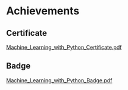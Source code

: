 

# Achievements
## Certificate
[Machine_Learning_with_Python_Certificate.pdf](https://prod-files-secure.s3.us-west-2.amazonaws.com/03e82b26-cccb-4906-bb56-adabcbdc0655/0f35a87e-0c16-48ac-af62-4e4cc34c6a19/Machine_Learning_with_Python_Certificate.pdf?X-Amz-Algorithm=AWS4-HMAC-SHA256&X-Amz-Content-Sha256=UNSIGNED-PAYLOAD&X-Amz-Credential=ASIAZI2LB466R4QBXBWQ%2F20250205%2Fus-west-2%2Fs3%2Faws4_request&X-Amz-Date=20250205T024310Z&X-Amz-Expires=3600&X-Amz-Security-Token=IQoJb3JpZ2luX2VjECAaCXVzLXdlc3QtMiJHMEUCIE4W7uI3s1VV40LrWQDWK2gCUAoRwA5Mh56K%2Fnk2RvopAiEA%2FM8RO6wb7zFI67s6XKQ8Qizgv3UJgNBU6a%2FTY3B8VBUq%2FwMIORAAGgw2Mzc0MjMxODM4MDUiDE3zlR6L7pii5jLUEircA7IMsL%2F%2FvAkJ8t0iN7IHJ%2BUzH5MtoiRkOP3PQSI0tFg4N%2F1MCC4yHSSQEXJLgkb8njUN%2FEhEdwyjd0M3%2Fd1Vcq2wf9TyqwBJLbfgyjsLkDS6Un1zw9OaV4E1XLQDv%2BsTUkmb3nxG7vSbDBryKzk9i4%2FabxLk1YdjKJHY7ZpnJ5SrzcH2mIELh3HGB9yxU4znoz%2F6uAu%2F9T0DBzUey6AW6sMFMp6FhDWYLZB8iIFi9ZfQcHv894azlHYaZpDjsOAVGOgFpSIJPmiTl6zW2WHTiA1TOzIG1DjHw6edOtrNHm7KYJ4ZB5y3qd5aUlcg0jGwDoDxzjrXZqaKR2NGofKs0%2FKRQUd49HDdlO61tq7sVTUxhgwe%2FHBdnvLu4JHl51iQSmnVjWnUOikicJ0ujCqccwvRJT6p4pRuaL1YY0sEUczDBa04OOQDrRptXadYcMVDGUlc9llZW3YD52PAjqkDB9PgLHrB9jRx8m%2BDJKVG0rGZFu4N9rsUUPagxYkm6XneSEfmHT4MNeGiKsQ1u3Zfdtxq8PcrWz4ZVz4tLJEHUlIoEaZ6foA4JOfaF6esPnykUBX%2BqeKB6nLQUPH3mamgs6z4%2FaW40GlbDVr5II28xLCjyB5ey%2Bu%2FJ%2Fr4CeWwMPrMir0GOqUBqBrKHKhJv459wm0G9ABsdQhwZrgb3maabKIpiBRIjqJe%2BG3Z2y%2FNNsHysCp9Qym4N6rwXzjTIbozJqkB0zYQCCaikpPjWO7%2B9aKEmotHobnLqoXxiLkvi1xM%2Fy9w32I8MHROnFIq8Xh%2FkVDhJ0D3zTBO6CfRGBS6R3wLgMGLbCz%2B0fx0fKYrklVldH7zimWVLL%2BTKmu5vzboCUQOn9mulpT%2FeJmb&X-Amz-Signature=08eeab05a8b7d28b88d281d78226d413ff197e0fa7bcfe136bc906adae9edf3d&X-Amz-SignedHeaders=host&x-id=GetObject)
## Badge
[Machine_Learning_with_Python_Badge.pdf](https://prod-files-secure.s3.us-west-2.amazonaws.com/03e82b26-cccb-4906-bb56-adabcbdc0655/ff622a22-73d6-44e3-9c7b-e89a8e61b7aa/Machine_Learning_with_Python_Badge.pdf?X-Amz-Algorithm=AWS4-HMAC-SHA256&X-Amz-Content-Sha256=UNSIGNED-PAYLOAD&X-Amz-Credential=ASIAZI2LB466R4QBXBWQ%2F20250205%2Fus-west-2%2Fs3%2Faws4_request&X-Amz-Date=20250205T024310Z&X-Amz-Expires=3600&X-Amz-Security-Token=IQoJb3JpZ2luX2VjECAaCXVzLXdlc3QtMiJHMEUCIE4W7uI3s1VV40LrWQDWK2gCUAoRwA5Mh56K%2Fnk2RvopAiEA%2FM8RO6wb7zFI67s6XKQ8Qizgv3UJgNBU6a%2FTY3B8VBUq%2FwMIORAAGgw2Mzc0MjMxODM4MDUiDE3zlR6L7pii5jLUEircA7IMsL%2F%2FvAkJ8t0iN7IHJ%2BUzH5MtoiRkOP3PQSI0tFg4N%2F1MCC4yHSSQEXJLgkb8njUN%2FEhEdwyjd0M3%2Fd1Vcq2wf9TyqwBJLbfgyjsLkDS6Un1zw9OaV4E1XLQDv%2BsTUkmb3nxG7vSbDBryKzk9i4%2FabxLk1YdjKJHY7ZpnJ5SrzcH2mIELh3HGB9yxU4znoz%2F6uAu%2F9T0DBzUey6AW6sMFMp6FhDWYLZB8iIFi9ZfQcHv894azlHYaZpDjsOAVGOgFpSIJPmiTl6zW2WHTiA1TOzIG1DjHw6edOtrNHm7KYJ4ZB5y3qd5aUlcg0jGwDoDxzjrXZqaKR2NGofKs0%2FKRQUd49HDdlO61tq7sVTUxhgwe%2FHBdnvLu4JHl51iQSmnVjWnUOikicJ0ujCqccwvRJT6p4pRuaL1YY0sEUczDBa04OOQDrRptXadYcMVDGUlc9llZW3YD52PAjqkDB9PgLHrB9jRx8m%2BDJKVG0rGZFu4N9rsUUPagxYkm6XneSEfmHT4MNeGiKsQ1u3Zfdtxq8PcrWz4ZVz4tLJEHUlIoEaZ6foA4JOfaF6esPnykUBX%2BqeKB6nLQUPH3mamgs6z4%2FaW40GlbDVr5II28xLCjyB5ey%2Bu%2FJ%2Fr4CeWwMPrMir0GOqUBqBrKHKhJv459wm0G9ABsdQhwZrgb3maabKIpiBRIjqJe%2BG3Z2y%2FNNsHysCp9Qym4N6rwXzjTIbozJqkB0zYQCCaikpPjWO7%2B9aKEmotHobnLqoXxiLkvi1xM%2Fy9w32I8MHROnFIq8Xh%2FkVDhJ0D3zTBO6CfRGBS6R3wLgMGLbCz%2B0fx0fKYrklVldH7zimWVLL%2BTKmu5vzboCUQOn9mulpT%2FeJmb&X-Amz-Signature=099374880f8a74176483689cca40795a91787dbece32fefad52411f0fd4a8587&X-Amz-SignedHeaders=host&x-id=GetObject)
